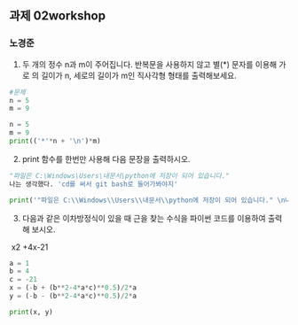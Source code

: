 ## 과제 02workshop

### 노경준



1. 두 개의 정수 n과 m이 주어집니다. 반복문을 사용하지 않고 별(*) 문자를 이용해 가로 의 길이가 n, 세로의 길이가 m인 직사각형 형태를 출력해보세요.

``` python
#문제
n = 5
m = 9
```

 ```python
n = 5
m = 9
print(('*'*n + '\n')*m)
 ```



2. print 함수를 한번만 사용해 다음 문장을 출력하시오.

```py
"파일은 C:\Windows\Users\내문서\python에 저장이 되어 있습니다."
나는 생각했다. 'cd를 써서 git bash로 들어가봐야지'
```



```python
print('"파일은 C:\\Windows\\Users\\내문서\\python에 저장이 되어 있습니다." \n나는 생각했다. \'cd를 써서 git bash로 들어가봐야지\'')
```





3. 다음과 같은 이차방정식이 있을 때 근을 찾는 수식을 파이썬 코드를 이용하여 출력해 보시오.



​                                                                                    x2 +4x-21





```python
a = 1
b = 4
c = -21
x = (-b + (b**2-4*a*c)**0.5)/2*a
y = (-b - (b**2-4*a*c)**0.5)/2*a

print(x, y)
    
```

